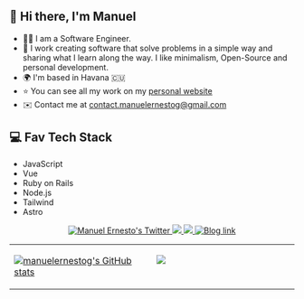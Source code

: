 ## 👋 Hi there, I'm Manuel

- 👨‍💻 I am a Software Engineer.
- 🚀 I work creating software that solve problems in a simple way and sharing what I learn along the way. I like minimalism, Open-Source and personal development. 
- 🌍 I'm based in Havana 🇨🇺
- ⭐️ You can see all my work on my [personal website](https://manuelernestog.github.io) 
- ✉️ Contact me at contact.manuelernestog@gmail.com 
  


## 💻️ Fav Tech Stack

- JavaScript
- Vue
- Ruby on Rails 
- Node.js
- Tailwind
- Astro


<p align="center">
  <a href="http://twitter.com/manuelernestog">
    <img src="https://img.shields.io/twitter/follow/manuelernestog?label=Twitter&logo=twitter&style=for-the-badge&color=1DA1F2" alt="Manuel Ernesto's Twitter"/>
  </a>
  <a href="https://t.me/manuelernestog">
    <img src="https://img.shields.io/badge/Telegram-CHANNEL-blue?label=Telegram&logo=Telegram&style=for-the-badge" />
  </a>
    <a href="https://www.linkedin.com/in/manuelernestogr">
    <img src="https://img.shields.io/badge/LinkedIn-450-blue?label=LinkedIn&logo=LinkedIn&style=for-the-badge" />
  </a>
    <a href="https://manuelernestog.github.io/blog/1/">
    <img src="https://img.shields.io/badge/Personal-Blog-orange?label=My&logo=mail&style=for-the-badge" alt="Blog link" />
  </a>
</p>

<table><tr><td valign="top" width="50%">

<a href="http://www.github.com/manuelernestog"><img src="https://github-readme-stats.vercel.app/api?username=manuelernestog&show_icons=true&hide=&count_private=true&title_color=0891b2&text_color=64748b&icon_color=0891b2&bg_color=ffffff&hide_border=true&show_icons=true" alt="manuelernestog's GitHub stats" /></a>
 
</td><td valign="top" width="50%">


<a href="http://www.github.com/manuelernestog"><img src="https://github-readme-streak-stats.herokuapp.com/?user=manuelernestog&stroke=64748b&background=ffffff&ring=0891b2&fire=0891b2&currStreakNum=64748b&currStreakLabel=0891b2&sideNums=64748b&sideLabels=64748b&dates=64748b&hide_border=true" /></a>
 
</tr></tr></table> 
